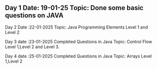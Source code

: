Day 1
Date: 19-01-25
Topic: Done some basic questions on JAVA
-----------------------------------------------------------------------------
Day 2
Date :22-01-2025
Topic: Java Programming Elements Level 1 and Level 2

Day 3
date :23-01-2025
Completed Questions in Java
Topic: Control Flow Level 1,Level 2 and Level 3.

Day 4
date :25-01-2025
Completed Questions in Java
Topic: Arrays Level 1,Level 2
